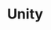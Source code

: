 ---
pid: pt268
title: Unity
location_transcription: City Hall
coordinates: "[-75.163566704129, 39.952451096813]"
zipcode: '19032'
gen_neighborhood: 
neighborhood: 
outside_phl: 'Folcroft PA '
age: '35'
age_range: 30-39
instagram: 
image_file_name: pt_268.jpg
proposal_transcription: A piece that has different parts all meeting in the center
  creating a common bond. Shows that we are all different and diverse but we can unite
  for a common goal.
topic: Unity
topic_summary: 0, 0
type: Other No Form
keywords_other: 
credit: Gerlad Robinson
image_labels: 
twitter: 
facebook: 
permalink: "/monuments/pt268/"
layout: item-page
---